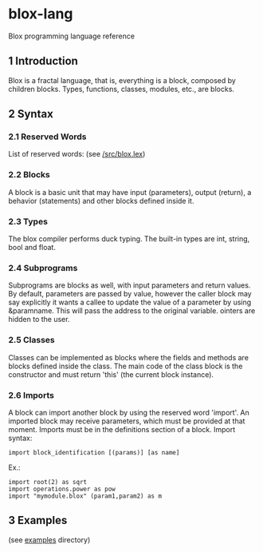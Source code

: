# blox-lang 
Blox programming language reference

## 1 Introduction
Blox is a fractal language, that is, everything is a block, composed by
children blocks. Types, functions, classes, modules, etc., are
blocks.

## 2 Syntax

### 2.1 Reserved Words
List of reserved words:
(see [/src/blox.lex](/src/blox.lex))

### 2.2 Blocks
A block is a basic unit that may have input (parameters), output
(return), a behavior (statements) and other blocks defined inside it.

### 2.3 Types
The blox compiler performs duck typing.
The built-in types are int, string, bool and float.

### 2.4 Subprograms
Subprograms are blocks as well, with input parameters and return values.
By default, parameters are passed by value, however the caller block may
say explicitly it wants a callee to update the value of a parameter by
using &paramname.
This will pass the address to the original variable.
ointers are hidden to the user.

### 2.5 Classes
Classes can be implemented as blocks where the fields and methods are
blocks defined inside the class. The main code of the class block is the
constructor and must return 'this' (the current block instance).

### 2.6 Imports
A block can import another block by using the reserved word 'import'. An
imported block may receive parameters, which must be provided at that
moment. Imports must be in the definitions section of a block.
Import syntax:

`import block_identification [(params)] [as name]`

Ex.:

```
import root(2) as sqrt
import operations.power as pow
import "mymodule.blox" (param1,param2) as m
```

## 3 Examples
(see [examples](/examples) directory)
